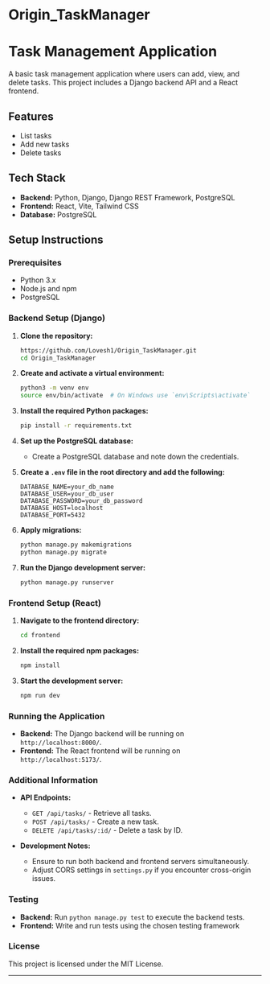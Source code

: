 # Origin_TaskManager

# Task Management Application

A basic task management application where users can add, view, and delete tasks. This project includes a Django backend API and a React frontend.

## Features

- List tasks
- Add new tasks
- Delete tasks

## Tech Stack

- **Backend:** Python, Django, Django REST Framework, PostgreSQL
- **Frontend:** React, Vite, Tailwind CSS
- **Database:** PostgreSQL

## Setup Instructions

### Prerequisites

- Python 3.x
- Node.js and npm
- PostgreSQL

### Backend Setup (Django)

1. **Clone the repository:**

    ```bash
    https://github.com/Lovesh1/Origin_TaskManager.git
    cd Origin_TaskManager
    ```

2. **Create and activate a virtual environment:**

    ```bash
    python3 -m venv env
    source env/bin/activate  # On Windows use `env\Scripts\activate`
    ```

3. **Install the required Python packages:**

    ```bash
    pip install -r requirements.txt
    ```

4. **Set up the PostgreSQL database:**

    - Create a PostgreSQL database and note down the credentials.

5. **Create a `.env` file in the root directory and add the following:**

    ```
    DATABASE_NAME=your_db_name
    DATABASE_USER=your_db_user
    DATABASE_PASSWORD=your_db_password
    DATABASE_HOST=localhost
    DATABASE_PORT=5432
    ```

6. **Apply migrations:**

    ```bash
    python manage.py makemigrations
    python manage.py migrate
    ```

7. **Run the Django development server:**

    ```bash
    python manage.py runserver
    ```

### Frontend Setup (React)

1. **Navigate to the frontend directory:**

    ```bash
    cd frontend
    ```

2. **Install the required npm packages:**

    ```bash
    npm install
    ```

3. **Start the development server:**

    ```bash
    npm run dev
    ```

### Running the Application

- **Backend:** The Django backend will be running on `http://localhost:8000/`.
- **Frontend:** The React frontend will be running on `http://localhost:5173/`.


### Additional Information

- **API Endpoints:**
  - `GET /api/tasks/` - Retrieve all tasks.
  - `POST /api/tasks/` - Create a new task.
  - `DELETE /api/tasks/:id/` - Delete a task by ID.

- **Development Notes:**
  - Ensure to run both backend and frontend servers simultaneously.
  - Adjust CORS settings in `settings.py` if you encounter cross-origin issues.

### Testing

- **Backend:** Run `python manage.py test` to execute the backend tests.
- **Frontend:** Write and run tests using the chosen testing framework

### License

This project is licensed under the MIT License.

---


